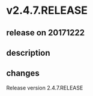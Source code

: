 # v2.4.7.RELEASE

## release on 20171222

## description

## changes

Release version 2.4.7.RELEASE

